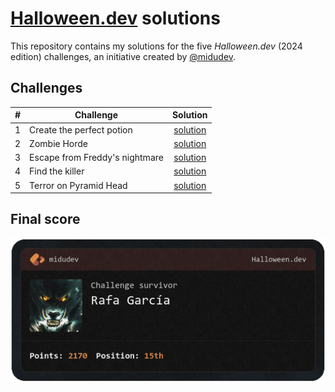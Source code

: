 # [Halloween.dev](https://www.halloween.dev/) solutions

This repository contains my solutions for the five _Halloween.dev_ (2024 edition) challenges, an initiative created by [@midudev](https://github.com/midudev).

## Challenges

| #   | Challenge                      |                Solution                 |
| --- | ------------------------------ | :-------------------------------------: |
| 1   | Create the perfect potion      | [solution](./challenges/01/solution.js) |
| 2   | Zombie Horde                   | [solution](./challenges/02/solution.js) |
| 3   | Escape from Freddy's nightmare | [solution](./challenges/03/solution.js) |
| 4   | Find the killer                | [solution](./challenges/04/solution.js) |
| 5   | Terror on Pyramid Head         | [solution](./challenges/05/solution.js) |

## Final score

![DarkWool 2024 points and position](./assets/card-2024.png "DarkWool 2024 points and position")
